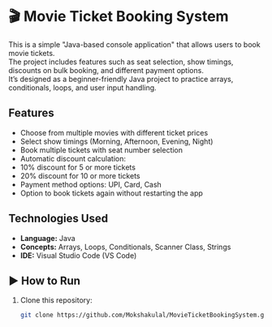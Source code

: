 # 🎬 Movie Ticket Booking System

This is a simple "Java-based console application" that allows users to book movie tickets.  
The project includes features such as seat selection, show timings, discounts on bulk booking, and different payment options.  
It’s designed as a beginner-friendly Java project to practice arrays, conditionals, loops, and user input handling.  


##  Features
-  Choose from multiple movies with different ticket prices  
-  Select show timings (Morning, Afternoon, Evening, Night)  
-  Book multiple tickets with seat number selection  
-  Automatic discount calculation:  
  - 10% discount for 5 or more tickets  
  - 20% discount for 10 or more tickets  
-  Payment method options: UPI, Card, Cash  
-  Option to book tickets again without restarting the app  


##  Technologies Used
- **Language:** Java  
- **Concepts:** Arrays, Loops, Conditionals, Scanner Class, Strings  
- **IDE:** Visual Studio Code (VS Code)


## ▶ How to Run
1. Clone this repository:  
   ```bash
   git clone https://github.com/Mokshakulal/MovieTicketBookingSystem.git


